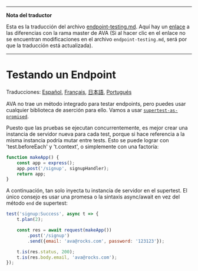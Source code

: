 ___
**Nota del traductor**

Esta es la traducción del archivo [endpoint-testing.md](https://github.com/sindresorhus/ava/blob/master/docs/recipes/endpoint-testing.md). Aquí hay un [enlace](https://github.com/sindresorhus/ava/compare/4111f9483f2ff6a158b603735a712eee3ab074c4...master#diff-aee54ab6a703c02779edb3ebbb35e96f) a las diferencias con la rama master de AVA (Si al hacer clic en el enlace no se encuentran modificaciones en el archivo `endpoint-testing.md`, será por que la traducción está actualizada).
___
# Testando un Endpoint

Traducciones: [Español](https://github.com/sindresorhus/ava-docs/blob/master/es_ES/docs/recipes/endpoint-testing.md), [Français](endpoint-testing.md), [日本語](https://github.com/sindresorhus/ava-docs/blob/master/ja_JP/docs/recipes/endpoint-testing.md), [Portugués](https://github.com/sindresorhus/ava-docs/blob/master/pt_BR/docs/recipes/endpoint-testing.md)

AVA no trae un método integrado para testar endpoints, pero puedes usar cualquier biblioteca de aserción para ello. Vamos a usar [`supertest-as-promised`](https://github.com/WhoopInc/supertest-as-promised).

Puesto que las pruebas se ejecutan concurrentemente, es mejor crear una instancia de servidor nueva para cada test, porque si hace referencia a la misma instancia podría mutar entre tests. Esto se puede lograr con 'test.beforeEach' y 't.context', o simplemente con una factoría:

```js
function makeApp() {
	const app = express();
	app.post('/signup', signupHandler);
	return app;
}
```

A continuación, tan solo inyecta tu instancia de servidor en el supertest. El único consejo es usar una promesa o la sintaxis async/await en vez del método `end` de supertest:

```js
test('signup:Success', async t => {
	t.plan(2);

	const res = await request(makeApp())
		.post('/signup')
		.send({email: 'ava@rocks.com', password: '123123'});

	t.is(res.status, 200);
	t.is(res.body.email, 'ava@rocks.com');
});
```

